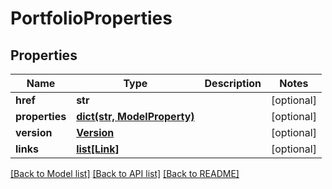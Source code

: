 # PortfolioProperties

## Properties
Name | Type | Description | Notes
------------ | ------------- | ------------- | -------------
**href** | **str** |  | [optional] 
**properties** | [**dict(str, ModelProperty)**](ModelProperty.md) |  | [optional] 
**version** | [**Version**](Version.md) |  | [optional] 
**links** | [**list[Link]**](Link.md) |  | [optional] 

[[Back to Model list]](../README.md#documentation-for-models) [[Back to API list]](../README.md#documentation-for-api-endpoints) [[Back to README]](../README.md)


